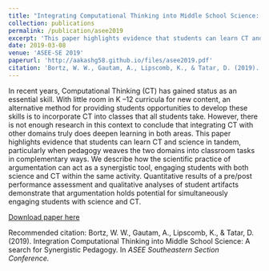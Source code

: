 ```yaml
---
title: "Integrating Computational Thinking into Middle School Science: A Search for Synergistic Pedagogy"
collection: publications
permalink: /publication/asee2019
excerpt: 'This paper highlights evidence that students can learn CT and science in tandem, particularly when pedagogy weaves the two domains into classroom tasks in complementary ways.'
date: 2019-03-08
venue: 'ASEE-SE 2019'
paperurl: 'http://aakashg58.github.io/files/asee2019.pdf'
citation: 'Bortz, W. W., Gautam, A., Lipscomb, K., & Tatar, D. (2019). Integration Computational Thinking into Middle School Science: A search for Synergistic Pedagogy. In <i>ASEE Southeastern Section Conference.</i>'
---
```

In recent years, Computational Thinking (CT) has gained status as an essential skill. With little room in K –12 curricula for new content, an alternative method for providing students opportunities to develop these skills is to incorporate CT into classes that all students take. However, there is not enough research in this context to conclude that integrating CT with other domains truly does deepen learning in both areas. This paper highlights evidence that students can learn CT and science in tandem, particularly when pedagogy weaves the two domains into classroom tasks in complementary ways. We describe how the scientific practice of argumentation can act as a synergistic tool, engaging students with both science and CT within the same activity. Quantitative results of a pre/post performance assessment and qualitative analyses of student artifacts demonstrate that argumentation holds potential for simultaneously engaging students with science and CT. 

[Download paper here](http://aakashg58.github.io/files/asee2019.pdf)

Recommended citation: Bortz, W. W., Gautam, A., Lipscomb, K., & Tatar, D. (2019). Integration Computational Thinking into Middle School Science: A search for Synergistic Pedagogy. In <i>ASEE Southeastern Section Conference.</i>
